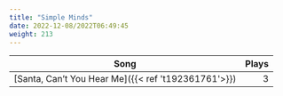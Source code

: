```yaml
---
title: "Simple Minds"
date: 2022-12-08/2022T06:49:45
weight: 213
---
```




 Song | Plays 
----- | -----:
[Santa, Can’t You Hear Me]({{< ref 't192361761'>}}) | 3
